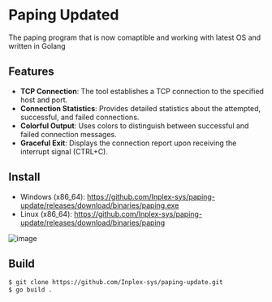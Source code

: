 # Paping Updated
The paping program that is now comaptible and working with latest OS and written in Golang

## Features

- **TCP Connection**: The tool establishes a TCP connection to the specified host and port.
- **Connection Statistics**: Provides detailed statistics about the attempted, successful, and failed connections.
- **Colorful Output**: Uses colors to distinguish between successful and failed connection messages.
- **Graceful Exit**: Displays the connection report upon receiving the interrupt signal (CTRL+C).

## Install
  - Windows (x86_64): https://github.com/Inplex-sys/paping-update/releases/download/binaries/paping.exe
  - Linux (x86_64): https://github.com/Inplex-sys/paping-update/releases/download/binaries/paping

![image](https://github.com/Inplex-sys/paping-update/assets/69421356/670f9ed9-4583-4f1a-945b-c634fa6105cd)

## Build
```bash
$ git clone https://github.com/Inplex-sys/paping-update.git
$ go build .
```
